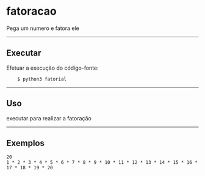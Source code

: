 fatoracao
================

Pega um numero e fatora ele

----

Executar
----------

Efetuar a execução do código-fonte:


        $ python3 fatorial


----

Uso 
---

executar para realizar a fatoração

----

Exemplos
-------- 
    20
    1 * 2 * 3 * 4 * 5 * 6 * 7 * 8 * 9 * 10 * 11 * 12 * 13 * 14 * 15 * 16 * 17 * 18 * 19 * 20
